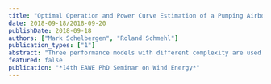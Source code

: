 ```yaml
---
title: "Optimal Operation and Power Curve Estimation of a Pumping Airborne Wind Energy System"
date: 2018-09-18/2018-09-20
publishDate: 2018-09-18
authors: ["Mark Schelbergen", "Roland Schmehl"]
publication_types: ["1"]
abstract: "Three performance models with different complexity are used in numerical optimizations to construct powercurves of a flexible-kite, pumping airborne wind energy system.  The mean cycle power is optimized over theoperation variables for a range of wind speeds. The optimal power curves following from the different modelsare compared. The model with the highest complexity allows optimizing over a set of operation settinsthat characterizes the overall shape of the pumping cycle trajectory. The optimal trajectory shape is highly dependent on the wind speed and shear."
featured: false
publication: "*14th EAWE PhD Seminar on Wind Energy*"
---
```


